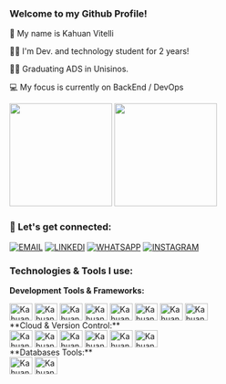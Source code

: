### Welcome to my Github Profile!

🤵 My name is Kahuan Vitelli

👨‍💻 I'm Dev. and technology student for 2 years!

👨‍🎓 Graduating ADS in Unisinos.

💻 My focus is currently on BackEnd / DevOps

<div>

  <img height="180em" src="https://github-readme-stats.vercel.app/api?username=KahuanVtl&show_icons=true&theme=tokyonight"/>
  <img height="180em" src="https://github-readme-stats.vercel.app/api/top-langs/?username=KahuanVtl&layout=compact&theme=tokyonight"/>
  
</div>

### 📱 Let's get connected:

[![EMAIL](https://img.shields.io/badge/Gmail-D14836?style=for-the-badge&logo=gmail&logoColor=white)](mailto:kahuanvitelli@gmail.com) 
[![LINKEDI](https://img.shields.io/badge/LinkedIn-0077B5?style=for-the-badge&logo=linkedin&logoColor=white)](https://www.linkedin.com/in/kahuan-vitelli/)
[![WHATSAPP](https://img.shields.io/badge/WhatsApp-25D366?style=for-the-badge&logo=whatsapp&logoColor=white
)](https://wa.me/5551998747003)
[![INSTAGRAM](https://img.shields.io/badge/Instagram-E4405F?style=for-the-badge&logo=instagram&logoColor=white
)](https://www.instagram.com/_kahuan/)

### Technologies & Tools I use:

**Development Tools & Frameworks:**
<div>
  <img align="center" alt="Kahuan-nodejs" height="30" width="40" src="https://cdn.jsdelivr.net/gh/devicons/devicon@latest/icons/nodejs/nodejs-original-wordmark.svg">
  <img align="center" alt="Kahuan-javascript" height="30" width="40" src="https://cdn.jsdelivr.net/gh/devicons/devicon/icons/javascript/javascript-original.svg">
  <img align="center" alt="Kahuan-python" height="30" width="40" src="https://cdn.jsdelivr.net/gh/devicons/devicon/icons/python/python-original.svg">
  <img align="center" alt="Kahuan-java" height="30" width="40" src="https://cdn.jsdelivr.net/gh/devicons/devicon/icons/java/java-original.svg">
  <img align="center" alt="Kahuan-nodemon" height="30" width="40" src="https://cdn.jsdelivr.net/gh/devicons/devicon@latest/icons/nodemon/nodemon-original.svg">
  <img align="center" alt="Kahuan-react" height="30" width="40" src="https://cdn.jsdelivr.net/gh/devicons/devicon/icons/react/react-original.svg">
  <img align="center" alt="Kahuan-html" height="30" width="40" src="https://cdn.jsdelivr.net/gh/devicons/devicon/icons/html5/html5-original.svg">
  <img align="center" alt="Kahuan-css" height="30" width="40" src="https://cdn.jsdelivr.net/gh/devicons/devicon/icons/css3/css3-original.svg">
</div>
**Cloud & Version Control:**
<div>
  <img align="center" alt="Kahuan-aws" height="30" width="40" src="https://cdn.jsdelivr.net/gh/devicons/devicon@latest/icons/amazonwebservices/amazonwebservices-original-wordmark.svg">
  <img align="center" alt="Kahuan-docker" height="30" width="40" src="https://cdn.jsdelivr.net/gh/devicons/devicon@latest/icons/docker/docker-original-wordmark.svg">
  <img align="center" alt="Kahuan-git" height="30" width="40" src="https://cdn.jsdelivr.net/gh/devicons/devicon@latest/icons/git/git-original.svg">
  <img align="center" alt="Kahuan-github" height="30" width="40" src="https://cdn.jsdelivr.net/gh/devicons/devicon@latest/icons/github/github-original.svg">
  <img align="center" alt="Kahuan-bitbucket" height="30" width="40" src="https://cdn.jsdelivr.net/gh/devicons/devicon@latest/icons/bitbucket/bitbucket-original.svg">
  <img align="center" alt="Kahuan-powershell" height="30" width="40" src="https://cdn.jsdelivr.net/gh/devicons/devicon@latest/icons/powershell/powershell-plain.svg">
</div>
**Databases Tools:**
<div>
  <img align="center" alt="Kahuan-mysql" height="30" width="40" src="https://cdn.jsdelivr.net/gh/devicons/devicon/icons/mysql/mysql-original.svg">
  <img align="center" alt="Kahuan-sql" height="30" width="40" src="https://cdn.jsdelivr.net/gh/devicons/devicon@latest/icons/azuresqldatabase/azuresqldatabase-original.svg">
</div>
